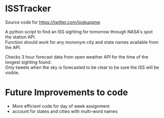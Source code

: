 # ISSTracker
Source code for https://twitter.com/lookuppnw

A python script to find an ISS sighting for tomorrow through NASA's spot the station API. <br />
Function should work for any mononym city and state names available from the API. <br />

Checks 3 hour forecast data from open weather API for the time of the longest sighting found. <br />
Only tweets when the sky is forecasted to be clear to be sure the ISS will be visible. <br />

# Future Improvements to code
- More efficient code for day of week assignment <br />
- account for states and cities with multi-word names <br />
